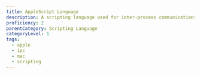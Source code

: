 ```yaml
---
title: AppleScript Language
description: A scripting language used for inter-process communications on Apple operating systems.
proficiency: 2
parentCategory: Scripting Language
categoryLevel: 1
tags:
  - apple
  - ipc
  - mac
  - scripting
---
```

